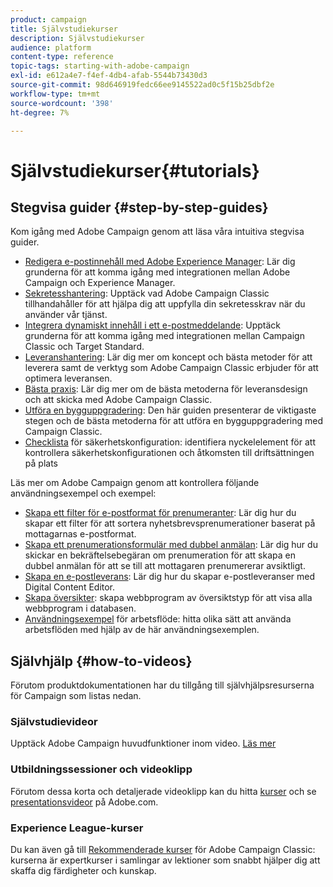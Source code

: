```yaml
---
product: campaign
title: Självstudiekurser
description: Självstudiekurser
audience: platform
content-type: reference
topic-tags: starting-with-adobe-campaign
exl-id: e612a4e7-f4ef-4db4-afab-5544b73430d3
source-git-commit: 98d646919fedc66ee9145522ad0c5f15b25dbf2e
workflow-type: tm+mt
source-wordcount: '398'
ht-degree: 7%

---
```


# Självstudiekurser{#tutorials}

## Stegvisa guider {#step-by-step-guides}

Kom igång med Adobe Campaign genom att läsa våra intuitiva stegvisa guider.

* [Redigera e-postinnehåll med Adobe Experience Manager](https://helpx.adobe.com/campaign/kb/acc-aem.html): Lär dig grunderna för att komma igång med integrationen mellan Adobe Campaign och Experience Manager.
* [Sekretesshantering](https://helpx.adobe.com/se/campaign/kb/acc-privacy.html): Upptäck vad Adobe Campaign Classic tillhandahåller för att hjälpa dig att uppfylla din sekretesskrav när du använder vår tjänst.
* [Integrera dynamiskt innehåll i ett e-postmeddelande](https://docs.adobe.com/content/help/en/campaign-classic/using/integrating-with-adobe-experience-cloud/adobe-target/inserting-a-dynamic-image.html): Upptäck grunderna för att komma igång med integrationen mellan Campaign Classic och Target Standard.
* [Leveranshantering](../../delivery/using/about-deliverability.md): Lär dig mer om koncept och bästa metoder för att leverera samt de verktyg som Adobe Campaign Classic erbjuder för att optimera leveransen.
* [Bästa praxis](../../delivery/using/delivery-best-practices.md): Lär dig mer om de bästa metoderna för leveransdesign och att skicka med Adobe Campaign Classic.
* [Utföra en bygguppgradering](https://helpx.adobe.com/sv/campaign/kb/acc-build-upgrade.html): Den här guiden presenterar de viktigaste stegen och de bästa metoderna för att utföra en bygguppgradering med Campaign Classic.
* [Checklista](https://helpx.adobe.com/se/campaign/kb/acc-security.html) för säkerhetskonfiguration: identifiera nyckelelement för att kontrollera säkerhetskonfigurationen och åtkomsten till driftsättningen på plats

Läs mer om Adobe Campaign genom att kontrollera följande användningsexempel och exempel:

* [Skapa ett filter för e-postformat för prenumeranter](../../platform/using/use-case.md#creating-a-filter-on-the-email-format-of-subscribers): Lär dig hur du skapar ett filter för att sortera nyhetsbrevsprenumerationer baserat på mottagarnas e-postformat.
* [Skapa ett prenumerationsformulär med dubbel anmälan](../../web/using/use-cases--web-forms.md#create-a-subscription--form-with-double-opt-in): Lär dig hur du skickar en bekräftelsebegäran om prenumeration för att skapa en dubbel anmälan för att se till att mottagaren prenumererar avsiktligt.
* [Skapa en e-postleverans](../../web/using/use-case--creating-an-email-delivery.md): Lär dig hur du skapar e-postleveranser med Digital Content Editor.
* [Skapa översikter](../../web/using/use-cases--creating-overviews.md): skapa webbprogram av översiktstyp för att visa alla webbprogram i databasen.
* [Användningsexempel](../../workflow/using/about-workflow-use-cases.md) för arbetsflöde: hitta olika sätt att använda arbetsflöden med hjälp av de här användningsexemplen.

## Självhjälp {#how-to-videos}

Förutom produktdokumentationen har du tillgång till självhjälpsresurserna för Campaign som listas nedan.

### Självstudievideor

Upptäck Adobe Campaign huvudfunktioner inom video. [Läs mer](https://docs.adobe.com/content/help/sv-SE/campaign-classic-learn/tutorials/overview.html)

### Utbildningssessioner och videoklipp

Förutom dessa korta och detaljerade videoklipp kan du hitta [kurser](https://learning.adobe.com/catalog.html) och se [presentationsvideor](https://www.adobe.com/training/video.html) på Adobe.com.

### Experience League-kurser

Du kan även gå till [Rekommenderade kurser](https://experienceleague.adobe.com/?lang=en#dashboard/learning) för Adobe Campaign Classic: kurserna är expertkurser i samlingar av lektioner som snabbt hjälper dig att skaffa dig färdigheter och kunskap.
